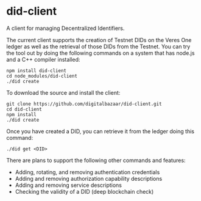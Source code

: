 # did-client
A client for managing Decentralized Identifiers.

The current client supports the creation of Testnet DIDs on the Veres One
ledger as well as the retrieval of those DIDs from the Testnet. You can
try the tool out by doing the following commands on a system that has
node.js and a C++ compiler installed:

    npm install did-client
    cd node_modules/did-client
    ./did create

To download the source and install the client:

    git clone https://github.com/digitalbazaar/did-client.git
    cd did-client
    npm install
    ./did create

Once you have created a DID, you can retrieve it from the ledger doing this
command:

    ./did get <DID>

There are plans to support the following other commands and features:

  * Adding, rotating, and removing authentication credentials
  * Adding and removing authorization capability descriptions
  * Adding and removing service descriptions
  * Checking the validity of a DID (deep blockchain check)
